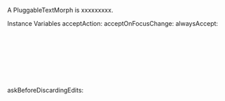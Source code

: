 A PluggableTextMorph is xxxxxxxxx.Instance Variables	acceptAction:		<Object>	acceptOnFocusChange:		<Object>	alwaysAccept:		<Object>	askBeforeDiscardingEdits:		<Object>	autoAccept:		<Object>	changedAction:		<Object>	doubleClickSelector:		<Object>	enabled:		<Object>	getColorSelector:		<Object>	getEnabledSelector:		<Object>	getSelectionSelector:		<Object>	getTextSelector:		<Object>	hasEditingConflicts:		<Object>	hasUnacceptedEdits:		<Object>	highlights:		<Object>	selectionColor:		<Object>	selectionInterval:		<Object>	setTextSelector:		<Object>	styler:		<Object>	textMorph:		<Object>	unstyledAcceptText:		<Object>acceptAction	- xxxxxacceptOnFocusChange	- xxxxxalwaysAccept	- xxxxxaskBeforeDiscardingEdits	- xxxxxautoAccept	- xxxxxchangedAction	- xxxxxdoubleClickSelector	- xxxxxenabled	- xxxxxgetColorSelector	- xxxxxgetEnabledSelector	- xxxxxgetSelectionSelector	- xxxxxgetTextSelector	- xxxxxhasEditingConflicts	- xxxxxhasUnacceptedEdits	- xxxxxhighlights	- xxxxxselectionColor	- xxxxxselectionInterval	- xxxxxsetTextSelector	- xxxxxstyler	- xxxxxtextMorph	- xxxxxunstyledAcceptText	- xxxxx